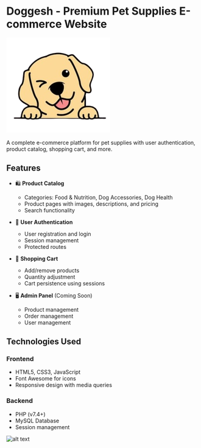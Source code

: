 # Doggesh - Premium Pet Supplies E-commerce Website
![alt text](images/logo2.png)


A complete e-commerce platform for pet supplies with user authentication, product catalog, shopping cart, and more.

## Features

- 🛍️ **Product Catalog**
  - Categories: Food & Nutrition, Dog Accessories, Dog Health
  - Product pages with images, descriptions, and pricing
  - Search functionality

- 👤 **User Authentication**
  - User registration and login
  - Session management
  - Protected routes

- 🛒 **Shopping Cart**
  - Add/remove products
  - Quantity adjustment
  - Cart persistence using sessions

- 🖥️ **Admin Panel** (Coming Soon)
  - Product management
  - Order management
  - User management

## Technologies Used

### Frontend
- HTML5, CSS3, JavaScript
- Font Awesome for icons
- Responsive design with media queries

### Backend
- PHP (v7.4+)
- MySQL Database
- Session management

![alt text](images/Home-page.png)